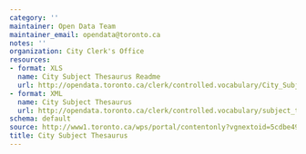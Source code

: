 ```yaml
---
category: ''
maintainer: Open Data Team
maintainer_email: opendata@toronto.ca
notes: ''
organization: City Clerk's Office
resources:
- format: XLS
  name: City Subject Thesaurus Readme
  url: http://opendata.toronto.ca/clerk/controlled.vocabulary/City_Subject_Thesaurus_attributes.xls
- format: XML
  name: City Subject Thesaurus
  url: http://opendata.toronto.ca/clerk/controlled.vocabulary/subject_thesaurus.xml
schema: default
source: http://www1.toronto.ca/wps/portal/contentonly?vgnextoid=5cdbe49bf2f35310VgnVCM1000003dd60f89RCRD&vgnextchannel=1a66e03bb8d1e310VgnVCM10000071d60f89RCRD
title: City Subject Thesaurus
---
```


